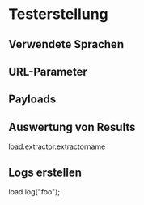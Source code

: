 # Testerstellung
## Verwendete Sprachen

## URL-Parameter
## Payloads

## Auswertung von Results
load.extractor.extractorname

## Logs erstellen
load.log("foo");